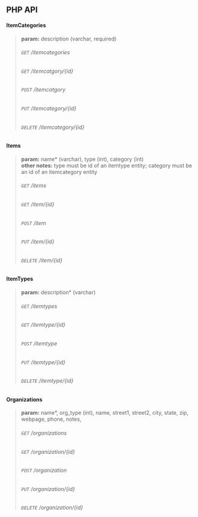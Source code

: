 ## PHP API  
  

#### ItemCategories  
> **param:** description (varchar, required)  
>###### ```GET``` /itemcategories 
>###### ```GET``` /itemcatgory/{id}
>###### ```POST``` /itemcatgory  
>###### ```PUT``` /itemcategory/{id}     
>###### ```DELETE``` /itemcategory/{id}   



#### Items
>**param:** name* (varchar), type (int), category (int)  
>**other notes:**   type must be id of an itemtype entity; category must be an id of an itemcategory entity
>###### ```GET``` /items 
>###### ```GET``` /item/{id}
>###### ```POST``` /item 
>###### ```PUT``` /item/{id}
>###### ```DELETE``` /item/{id} 
  


#### ItemTypes
>**param:** description* (varchar) 
>###### ```GET``` /itemtypes 
>###### ```GET``` /itemtype/{id}
>###### ```POST``` /itemtype
>###### ```PUT``` /itemtype/{id}
>###### ```DELETE``` /itemtype/{id} 


#### Organizations
>**param:** name*, org_type (int), name, street1, street2, city, state, zip, webpage, phone, notes,  
>###### ```GET``` /organizations
>###### ```GET``` /organization/{id}
>###### ```POST``` /organization
>###### ```PUT``` /organization/{id}
>###### ```DELETE``` /organization/{id} 